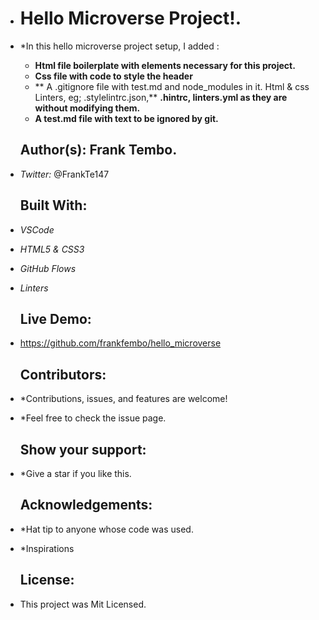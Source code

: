    
+   # Hello Microverse Project!.
+  *In this hello microverse project setup, I added :
   - **Html file boilerplate with elements necessary for this project.**
   - **Css file with code to style the header**
   - ** A .gitignore file with test.md and node_modules in it. Html & css Linters, eg; .stylelintrc.json,**
     **.hintrc, linters.yml as they are without modifying them.**
   - **A test.md file with text to be ignored by git.**
   
   ## Author(s): **Frank Tembo**.
+ *Twitter:* @FrankTe147
 
   ## Built With:
+ *VSCode*
+ *HTML5 & CSS3*
+ *GitHub Flows*
+ *Linters*

   ## Live Demo:
+ https://github.com/frankfembo/hello_microverse

   ## Contributors:
+ *Contributions, issues, and features are welcome!   
+ *Feel free to check the issue page.
  
   ## Show your support:
+ *Give a star if you like this.

   ## Acknowledgements:
+ *Hat tip to anyone whose code was used.
+ *Inspirations

   ## License:
+ This project was Mit Licensed.
